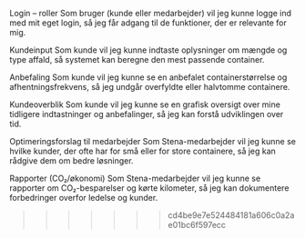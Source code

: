 Login – roller
Som bruger (kunde eller medarbejder) vil jeg kunne logge ind med mit eget login, så jeg får adgang til de funktioner, der er relevante for mig.

Kundeinput
Som kunde vil jeg kunne indtaste oplysninger om mængde og type affald, så systemet kan beregne den mest passende container.

Anbefaling
Som kunde vil jeg kunne se en anbefalet containerstørrelse og afhentningsfrekvens, så jeg undgår overfyldte eller halvtomme containere.

Kundeoverblik
Som kunde vil jeg kunne se en grafisk oversigt over mine tidligere indtastninger og anbefalinger, så jeg kan forstå udviklingen over tid.

Optimeringsforslag til medarbejder
Som Stena-medarbejder vil jeg kunne se hvilke kunder, der ofte har for små eller for store containere, så jeg kan rådgive dem om bedre løsninger.

Rapporter (CO₂/økonomi)
Som Stena-medarbejder vil jeg kunne se rapporter om CO₂-besparelser og kørte kilometer, så jeg kan dokumentere forbedringer overfor ledelse og kunder.
>>>>>>> cd4be9e7e524484181a606c0a2ae01bc6f597ecc
